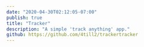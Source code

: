 ```yaml
---
date: "2020-04-30T02:12:05-07:00"
publish: true
title: "Tracker"
description: "A simple 'track anything' app."
github: https://github.com/4till2/trackertracker
---
```

